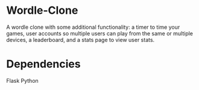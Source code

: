 # Wordle-Clone
A wordle clone with some additional functionality: a timer to time your games, user accounts so multiple users can play from the same or multiple devices, a leaderboard, and a stats page to view user stats.

# Dependencies
Flask
Python
